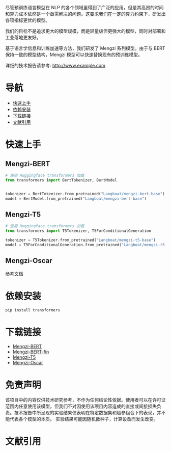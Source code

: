 尽管预训练语言模型在 NLP 的各个领域里得到了广泛的应用，但是其高昂的时间和算力成本依然是一个亟需解决的问题。这要求我们在一定的算力约束下，研发出各项指标更优的模型。

我们的目标不是追求更大的模型规模，而是轻量级但更强大的模型，同时对部署和工业落地更友好。

基于语言学信息和训练加速等方法，我们研发了 Mengzi 系列模型。由于与 BERT 保持一致的模型结构，Mengzi 模型可以快速替换现有的预训练模型。

详细的技术报告请参考: http://www.example.com

# 导航
* [快速上手](#快速上手)
* [依赖安装](#依赖安装)
* [下载链接](#下载链接)
* [文献引用](#文献引用)

# 快速上手
## Mengzi-BERT
```python
# 使用 Huggingface transformers 加载
from transformers import BertTokenizer, BertModel


tokenizer = BertTokenizer.from_pretrained("Langboat/mengzi-bert-base")
model = BertModel.from_pretrained("Langboat/mengzi-bert-base")

```
## Mengzi-T5
```python
# 使用 Huggingface transformers 加载
from transformers import T5Tokenizer, T5ForConditionalGeneration

tokenizer = T5Tokenizer.from_pretrained("Langboat/mengzi-t5-base")
model = T5ForConditionalGeneration.from_pretrained("Langboat/mengzi-t5-base")
```

## Mengzi-Oscar
[参考文档](https://github.com/Langboat/Mengzi/blob/main/Mengzi-Oscar.md)

# 依赖安装
```bash
pip install transformers
```

# 下载链接
* [Mengzi-BERT](https://huggingface.co/Langboat/mengzi-bert-base)
* [Mengzi-BERT-fin](https://huggingface.co/Langboat/mengzi-bert-base-fin)
* [Mengzi-T5](https://huggingface.co/Langboat/mengzi-t5-base)
* [Mengzi-Oscar](https://huggingface.co/Langboat/mengzi-oscar-base)

# 免责声明
该项目中的内容仅供技术研究参考，不作为任何结论性依据。使用者可以在许可证范围内任意使用该模型，但我们不对因使用该项目内容造成的直接或间接损失负责。技术报告中所呈现的实验结果仅表明在特定数据集和超参组合下的表现，并不能代表各个模型的本质。 实验结果可能因随机数种子，计算设备而发生改变。

# 文献引用
